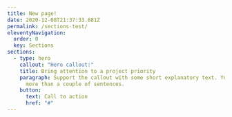 ```yaml
---
title: New page!
date: 2020-12-08T21:37:33.681Z
permalink: /sections-test/
eleventyNavigation:
  order: 0
  key: Sections
sections:
  - type: hero
    callout: "Hero callout:"
    title: Bring attention to a project priority
    paragraph: Support the callout with some short explanatory text. You don’t need
      more than a couple of sentences.
    button:
      text: Call to action
      href: "#"
---
```

